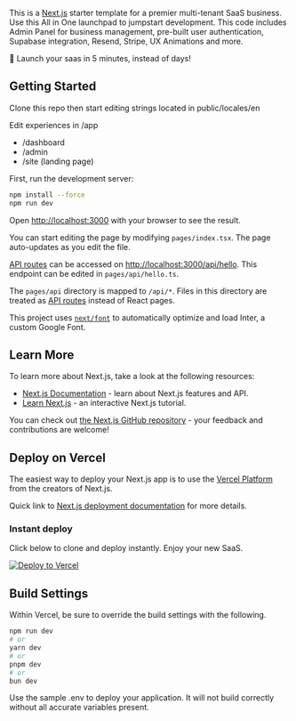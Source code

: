 This is a [Next.js](https://nextjs.org/) starter template for a premier multi-tenant SaaS business. Use this All in One launchpad to jumpstart development. This code includes Admin Panel for business management, pre-built user authentication, Supabase integration, Resend, Stripe, UX Animations and more. 

🚀 Launch your saas in 5 minutes, instead of days!


## Getting Started

Clone this repo then start editing strings located in public/locales/en

Edit experiences in /app 
- /dashboard
- /admin
- /site (landing page)


First, run the development server:

```bash
npm install --force
npm run dev
```

Open [http://localhost:3000](http://localhost:3000) with your browser to see the result.

You can start editing the page by modifying `pages/index.tsx`. The page auto-updates as you edit the file.

[API routes](https://nextjs.org/docs/api-routes/introduction) can be accessed on [http://localhost:3000/api/hello](http://localhost:3000/api/hello). This endpoint can be edited in `pages/api/hello.ts`.

The `pages/api` directory is mapped to `/api/*`. Files in this directory are treated as [API routes](https://nextjs.org/docs/api-routes/introduction) instead of React pages.

This project uses [`next/font`](https://nextjs.org/docs/basic-features/font-optimization) to automatically optimize and load Inter, a custom Google Font.

## Learn More

To learn more about Next.js, take a look at the following resources:

- [Next.js Documentation](https://nextjs.org/docs) - learn about Next.js features and API.
- [Learn Next.js](https://nextjs.org/learn) - an interactive Next.js tutorial.

You can check out [the Next.js GitHub repository](https://github.com/vercel/next.js/) - your feedback and contributions are welcome!

## Deploy on Vercel

The easiest way to deploy your Next.js app is to use the [Vercel Platform](https://vercel.com/new?utm_medium=default-template&filter=next.js&utm_source=create-next-app&utm_campaign=create-next-app-readme) from the creators of Next.js.

Quick link to [Next.js deployment documentation](https://nextjs.org/docs/deployment) for more details.

### Instant deploy
Click below to clone and deploy instantly. Enjoy your new SaaS.

[![Deploy to Vercel](https://vercel.com/button)](https://vercel.com/new/import?s=https%3A%2F%2Fgithub.com%2Fcameronking4%2Flra-saas-kit&demo-title=Launch%20Ready%20SaaS&demo-description=The%20ultimate%20startboard%20for%20multi%20organization%20SaaS%20business%20with%20Admin%20Panel%2C%20Auth%2C%20Supabase%2C%20Resend%2C%20Stripe%2C%20Animations%20and%20more.&demo-url=https%3A%2F%2Flra-saas.vercel.app%2F&demo-image=https%3A%2F%2Flra-saas.vercel.app%2F_next%2Fimage%3Furl%3D%252Fassets%252Fimages%252Fdashboard-dark.jpg%26w%3D3840%26q%3D75&showOptionalTeamCreation=false&project-name=lra-saas-kit&framework=nextjs&totalProjects=1&remainingProjects=1)


## Build Settings
Within Vercel, be sure to override the build settings with the following.

```bash
npm run dev
# or
yarn dev
# or
pnpm dev
# or
bun dev
```

Use the sample .env to deploy your application. It will not build correctly without all accurate variables present.